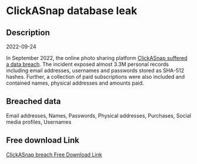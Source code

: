 # ClickASnap database leak

## Description

2022-09-24

In September 2022, the online photo sharing platform <a href="https://blog.clickasnap.com/2022/10/14/clickasnap-website-breach-24-09-22/" target="_blank" rel="noopener">ClickASnap suffered a data breach</a>. The incident exposed almost 3.3M personal records including email addresses, usernames and passwords stored as SHA-512 hashes. Further, a collection of paid subscriptions were also included and contained names, physical addresses and amounts paid.

## Breached data

Email addresses, Names, Passwords, Physical addresses, Purchases, Social media profiles, Usernames

## Free download Link

[ClickASnap breach Free Download Link](https://link-to.net/1229997/814.1773494943056/dynamic/?r=aHR0cHM6Ly93d3cubWVkaWFmaXJlLmNvbS92aWV3LzJLbjlWN3FNQ2VwRlZpSS9jbGlja2FzbmFwLmNvbS9maWxl)
